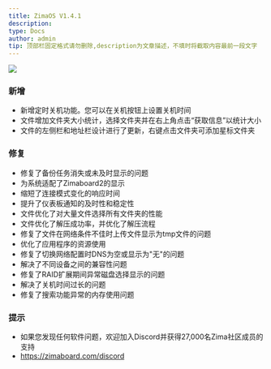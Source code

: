 ```yaml
---
title: ZimaOS V1.4.1
description: 
type: Docs
author: admin
tip: 顶部栏固定格式请勿删除,description为文章描述，不填时将截取内容最前一段文字
---
```

![](https://manage.icewhale.io/api/static/docs/1754299999785_image.png)

### 新增
- 新增定时关机功能。您可以在关机按钮上设置关机时间
- 文件增加文件夹大小统计，选择文件夹并在右上角点击“获取信息”以统计大小
- 文件的左侧栏和地址栏设计进行了更新，右键点击文件夹可添加星标文件夹
### 修复
- 修复了备份任务消失或未及时显示的问题
- 为系统适配了Zimaboard2的显示
- 缩短了连接模式变化的响应时间
- 提升了仪表板通知的及时性和稳定性
- 文件优化了对大量文件选择所有文件夹的性能
- 文件优化了解压成功率，并优化了解压流程
- 修复了文件在网络条件不佳时上传文件显示为tmp文件的问题
- 优化了应用程序的资源使用
- 修复了切换网络配置时DNS为空或显示为"无"的问题
- 解决了不同设备之间的兼容性问题
- 修复了RAID扩展期间异常磁盘选择显示的问题
- 解决了关机时间过长的问题
- 修复了搜索功能异常的内存使用问题
### 提示
- 如果您发现任何软件问题，欢迎加入Discord并获得27,000名Zima社区成员的支持
- https://zimaboard.com/discord